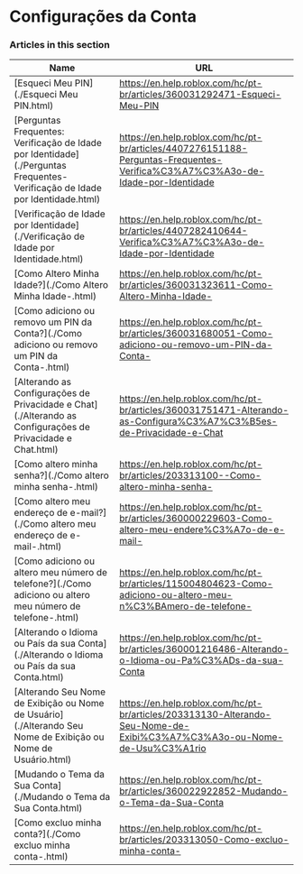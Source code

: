 # Configurações da Conta  
### Articles in this section
Name|URL
-|-
[Esqueci Meu PIN](./Esqueci Meu PIN.html) |https://en.help.roblox.com/hc/pt-br/articles/360031292471-Esqueci-Meu-PIN
[Perguntas Frequentes: Verificação de Idade por Identidade](./Perguntas Frequentes- Verificação de Idade por Identidade.html) |https://en.help.roblox.com/hc/pt-br/articles/4407276151188-Perguntas-Frequentes-Verifica%C3%A7%C3%A3o-de-Idade-por-Identidade
[Verificação de Idade por Identidade](./Verificação de Idade por Identidade.html) |https://en.help.roblox.com/hc/pt-br/articles/4407282410644-Verifica%C3%A7%C3%A3o-de-Idade-por-Identidade
[Como Altero Minha Idade?](./Como Altero Minha Idade-.html) |https://en.help.roblox.com/hc/pt-br/articles/360031323611-Como-Altero-Minha-Idade-
[Como adiciono ou removo um PIN da Conta?](./Como adiciono ou removo um PIN da Conta-.html) |https://en.help.roblox.com/hc/pt-br/articles/360031680051-Como-adiciono-ou-removo-um-PIN-da-Conta-
[Alterando as Configurações de Privacidade e Chat](./Alterando as Configurações de Privacidade e Chat.html) |https://en.help.roblox.com/hc/pt-br/articles/360031751471-Alterando-as-Configura%C3%A7%C3%B5es-de-Privacidade-e-Chat
[Como altero minha senha?](./Como altero minha senha-.html) |https://en.help.roblox.com/hc/pt-br/articles/203313100--Como-altero-minha-senha-
[Como altero meu endereço de e-mail?](./Como altero meu endereço de e-mail-.html) |https://en.help.roblox.com/hc/pt-br/articles/360000229603-Como-altero-meu-endere%C3%A7o-de-e-mail-
[Como adiciono ou altero meu número de telefone?](./Como adiciono ou altero meu número de telefone-.html) |https://en.help.roblox.com/hc/pt-br/articles/115004804623-Como-adiciono-ou-altero-meu-n%C3%BAmero-de-telefone-
[Alterando o Idioma ou País da sua Conta](./Alterando o Idioma ou País da sua Conta.html) |https://en.help.roblox.com/hc/pt-br/articles/360001216486-Alterando-o-Idioma-ou-Pa%C3%ADs-da-sua-Conta
[Alterando Seu Nome de Exibição ou Nome de Usuário](./Alterando Seu Nome de Exibição ou Nome de Usuário.html) |https://en.help.roblox.com/hc/pt-br/articles/203313130-Alterando-Seu-Nome-de-Exibi%C3%A7%C3%A3o-ou-Nome-de-Usu%C3%A1rio
[Mudando o Tema da Sua Conta](./Mudando o Tema da Sua Conta.html) |https://en.help.roblox.com/hc/pt-br/articles/360022922852-Mudando-o-Tema-da-Sua-Conta
[Como excluo minha conta?](./Como excluo minha conta-.html) |https://en.help.roblox.com/hc/pt-br/articles/203313050-Como-excluo-minha-conta-